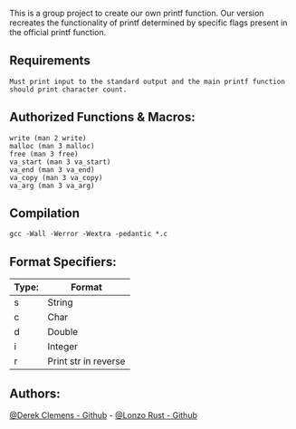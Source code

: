 This is a group project to create our own printf function. Our version recreates the functionality of printf determined by specific flags present in the official printf function.

## Requirements
```
Must print input to the standard output and the main printf function should print character count.
```

## Authorized Functions & Macros:
```
write (man 2 write)
malloc (man 3 malloc)
free (man 3 free)
va_start (man 3 va_start)
va_end (man 3 va_end)
va_copy (man 3 va_copy)
va_arg (man 3 va_arg)
```

## Compilation
```
gcc -Wall -Werror -Wextra -pedantic *.c
```

## Format Specifiers:

| Type:  | Format                      |
| ------ | -------------               |
| s      | String                      |
| c      | Char                        |
| d      | Double                      |
| i      | Integer                     |
| r      | Print str in reverse        |


## Authors:
[@Derek Clemens - Github](https://github.com/urwithinrange) - [@Lonzo Rust - Github](https://github.com/lonzor)
